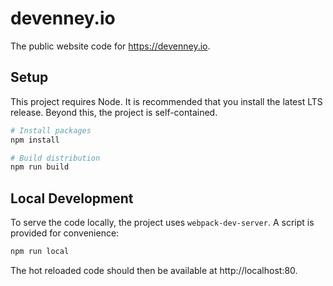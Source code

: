 # devenney.io

The public website code for https://devenney.io.

## Setup

This project requires Node. It is recommended that you install the latest LTS release. Beyond this, the project is self-contained.

```bash
# Install packages
npm install

# Build distribution
npm run build
```

## Local Development

To serve the code locally, the project uses `webpack-dev-server`. A script is provided for convenience:

```bash
npm run local
```

The hot reloaded code should then be available at http://localhost:80.